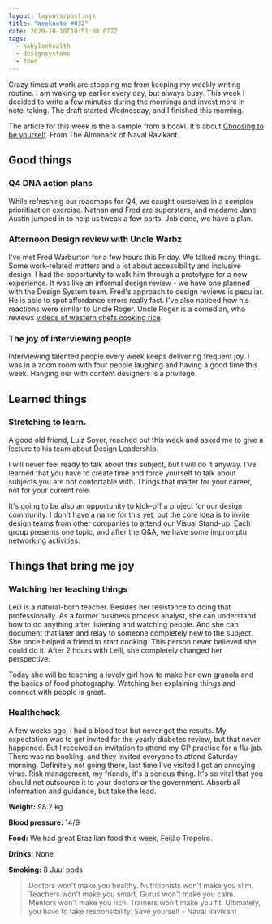 ```yaml
---
layout: layouts/post.njk
title: "Weeknote #032"
date: 2020-10-10T10:51:08.077Z
tags:
  - babylonhealth
  - designsystems
  - food
---
```

Crazy times at work are stopping me from keeping my weekly writing routine. I am waking up earlier every day, but always busy. This week I decided to write a few minutes during the mornings and invest more in note-taking. The draft started Wednesday, and I finished this morning. 

The article for this week is the a sample from a bookl. It's about [Choosing to be yourself](https://roamresearch.com/?vgo_ee=WKxQzTkrjratKXF13L4kPQ69El3r1P%2FiZnxqq6tzUcg%3D&vgo_ee=vBxaZaUiwy1s8LI%2FaFmf89sqblwAmhJ4FDuyFgZ7RM0%3D#/app/Navalmanack/page/Dmm6hV008). From The Almanack of Naval Ravikant. 

## Good things

### Q4 DNA action plans

While refreshing our roadmaps for Q4, we caught ourselves in a complex prioritisation exercise.  Nathan and Fred are superstars, and madame Jane Austin jumped in to help us tweak a few parts. Job done, we have a plan.   

### Afternoon Design review with Uncle Warbz

I've met Fred Warburton for a few hours this Friday. We talked many things. Some work-related matters and a lot about accessibility and inclusive design. I had the opportunity to walk him through a prototype for a new experience. It was like an informal design review - we have one planned with the Design System team. Fred's approach to design reviews is peculiar. He is able to spot affordance errors really fast. I've also noticed how his reactions were similar to Uncle Roger. Uncle Roger is a comedian, who reviews [videos of western chefs cooking rice](https://www.youtube.com/watch?v=53me-ICi_f8).

### The joy of interviewing people

Interviewing talented people every week keeps delivering frequent joy. I was in a zoom room with four people laughing and having a good time this week. Hanging our with content designers is a privilege. 

## Learned things

### Stretching to learn.

A good old friend, Luiz Soyer, reached out this week and asked me to give a lecture to his team about Design Leadership.

I will never feel ready to talk about this subject, but I will do it anyway. I've learned that you have to create time and force yourself to talk about subjects you are not confortable with. Things that matter for your career, not for your current role.

It's going to be also an opportunity to kick-off a project for our design community. I don't have a name for this yet, but the core idea is to invite design teams from other companies to attend our Visual Stand-up. Each group presents one topic, and after the Q&A, we have some impromptu networking activities.

## Things that bring me joy

### Watching her teaching things

Leili is a natural-born teacher. Besides her resistance to doing that professionally. As a former business process analyst, she can understand how to do anything after listening and watching people. And she can document that later and relay to someone completely new to the subject. She once helped a friend to start cooking. This person never believed she could do it. After 2 hours with Leili, she completely changed her perspective.

Today she will be teaching a lovely girl how to make her own granola and the basics of food photography. Watching her explaining things and connect with people is great.

### Healthcheck

A few weeks ago, I had a blood test but never got the results. My expectation was to get invited for the yearly diabetes review, but that never happened. But I received an invitation to attend my GP practice for a flu-jab. There was no booking, and they invited everyone to attend Saturday morning. Definitely not going there, last time I've visited I got an annoying virus. Risk management, my friends, it's a serious thing. It's so vital that you should not outsource it to your doctors or the government. Absorb all information and guidance, but take the lead. 

**Weight:** 98.2 kg

**Blood pressure:** 14/9

**Food:** We had great Brazilian food this week, Feijão Tropeiro.

**Drinks:** None

**Smoking:** 8 Juul pods

> Doctors won't make you healthy. Nutritionists won't make you slim. Teachers won't make you smart. Gurus won't make you calm. Mentors won't make you rich. Trainers won't make you fit. Ultimately, you have to take responsibility. Save yourself  - Naval Ravikant
